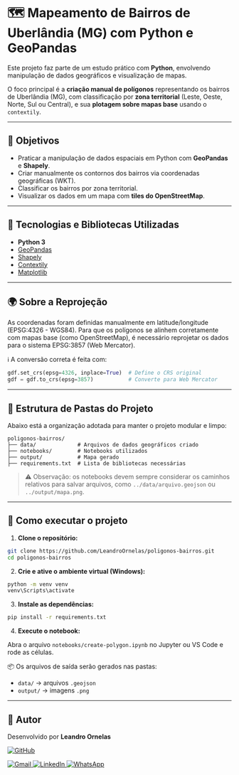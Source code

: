 # 🗺️ Mapeamento de Bairros de Uberlândia (MG) com Python e GeoPandas

Este projeto faz parte de um estudo prático com **Python**, envolvendo manipulação de dados geográficos e visualização de mapas.

O foco principal é a **criação manual de polígonos** representando os bairros de Uberlândia (MG), com classificação por **zona territorial** (Leste, Oeste, Norte, Sul ou Central), e sua **plotagem sobre mapas base** usando o `contextily`.

---

## 🎯 Objetivos

- Praticar a manipulação de dados espaciais em Python com **GeoPandas** e **Shapely**.
- Criar manualmente os contornos dos bairros via coordenadas geográficas (WKT).
- Classificar os bairros por zona territorial.
- Visualizar os dados em um mapa com **tiles do OpenStreetMap**.

---

## 🧰 Tecnologias e Bibliotecas Utilizadas

- **Python 3**
- [GeoPandas](https://geopandas.org/)
- [Shapely](https://shapely.readthedocs.io/)
- [Contextily](https://contextily.readthedocs.io/)
- [Matplotlib](https://matplotlib.org/)

---

## 🌍 Sobre a Reprojeção

As coordenadas foram definidas manualmente em latitude/longitude (EPSG:4326 - WGS84). Para que os polígonos se alinhem corretamente com mapas base (como OpenStreetMap), é necessário reprojetar os dados para o sistema EPSG:3857 (Web Mercator).

ℹ️ A conversão correta é feita com:

```python
gdf.set_crs(epsg=4326, inplace=True)  # Define o CRS original
gdf = gdf.to_crs(epsg=3857)           # Converte para Web Mercator
``` 

---

## 📁 Estrutura de Pastas do Projeto

Abaixo está a organização adotada para manter o projeto modular e limpo:

```
poligonos-bairros/
├── data/             # Arquivos de dados geográficos criado 
├── notebooks/        # Notebooks utilizados
├── output/           # Mapa gerado
├── requirements.txt  # Lista de bibliotecas necessárias
```

> ⚠️ Observação: os notebooks devem sempre considerar os caminhos relativos para salvar arquivos, como `../data/arquivo.geojson` ou `../output/mapa.png`.

---

## 🚀 Como executar o projeto

1. **Clone o repositório:**

```bash
git clone https://github.com/LeandroOrnelas/poligonos-bairros.git
cd poligonos-bairros
```

2. **Crie e ative o ambiente virtual (Windows):**

```bash
python -m venv venv
venv\Scripts\activate
```

3. **Instale as dependências:**

```bash
pip install -r requirements.txt
```

4. **Execute o notebook:**

Abra o arquivo `notebooks/create-polygon.ipynb` no Jupyter ou VS Code e rode as células.

📦 Os arquivos de saída serão gerados nas pastas:
- `data/` → arquivos `.geojson`
- `output/` → imagens `.png`

---

## 📌 Autor

Desenvolvido por **Leandro Ornelas**

[![GitHub](https://img.shields.io/badge/GitHub-LeandroOrnelas-181717?style=flat&logo=github)](https://github.com/LeandroOrnelas)
<p align="left">
  <a href="mailto:leandro.nanndo@gmail.com" title="Gmail">
    <img src="https://img.shields.io/badge/-Gmail-FF0000?style=flat-square&labelColor=FF0000&logo=gmail&logoColor=white" alt="Gmail"/>
  </a>
  <a href="https://www.linkedin.com/in/leandroornelas/" title="LinkedIn">
    <img src="https://img.shields.io/badge/-Linkedin-0e76a8?style=flat-square&logo=Linkedin&logoColor=white" alt="LinkedIn"/>
  </a>
  <a href="https://api.whatsapp.com/send?phone=5534991949009" title="WhatsApp">
    <img src="https://img.shields.io/badge/-WhatsApp-25d366?style=flat-square&labelColor=25d366&logo=whatsapp&logoColor=white" alt="WhatsApp"/>
  </a>
</p>